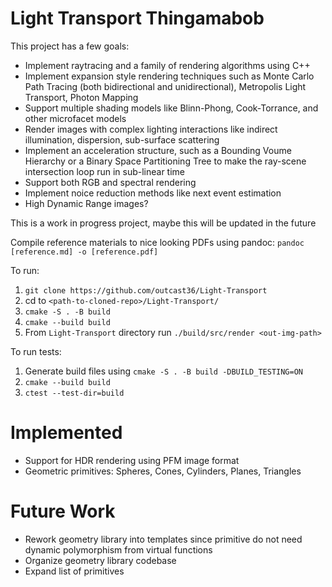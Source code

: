 # Light Transport Thingamabob
This project has a few goals:
* Implement raytracing and a family of rendering algorithms using C++
* Implement expansion style rendering techniques such as Monte Carlo Path Tracing (both bidirectional and unidirectional), Metropolis Light Transport, Photon Mapping
* Support multiple shading models like Blinn-Phong, Cook-Torrance, and other microfacet models
* Render images with complex lighting interactions like indirect illumination, dispersion, sub-surface scattering
* Implement an acceleration structure, such as a Bounding Voume Hierarchy or a Binary Space Partitioning Tree to make the ray-scene intersection loop run in sub-linear time
* Support both RGB and spectral rendering
* Implement noice reduction methods like next event estimation
* High Dynamic Range images?

This is a work in progress project, maybe this will be updated in the future

Compile reference materials to nice looking PDFs using pandoc:
```pandoc [reference.md] -o [reference.pdf]```

To run:
1. ```git clone https://github.com/outcast36/Light-Transport```
2. cd to ```<path-to-cloned-repo>/Light-Transport/```
3. ```cmake -S . -B build```
4. ```cmake --build build```
5. From ```Light-Transport``` directory run ```./build/src/render <out-img-path>```

To run tests:
1. Generate build files using ```cmake -S . -B build -DBUILD_TESTING=ON```
2. ```cmake --build build```
3. ```ctest --test-dir=build```
   
# Implemented
* Support for HDR rendering using PFM image format
* Geometric primitives: Spheres, Cones, Cylinders, Planes, Triangles

# Future Work
* Rework geometry library into templates since primitive do not need dynamic polymorphism from virtual functions
* Organize geometry library codebase
* Expand list of primitives 
